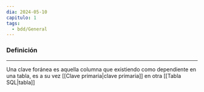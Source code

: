 ```yaml
---
dia: 2024-05-10
capitulo: 1
tags:
  - bdd/General
---
```

### Definición
---
Una clave foránea es aquella columna que existiendo como dependiente en una tabla, es a su vez [[Clave primaria|clave primaria]] en otra [[Tabla SQL|tabla]]